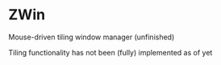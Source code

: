 # ZWin
Mouse-driven tiling window manager (unfinished)

Tiling functionality has not been (fully) implemented as of yet
